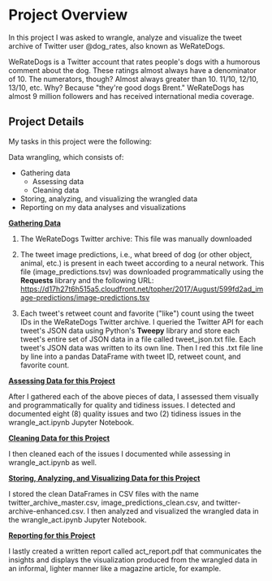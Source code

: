 # Project Overview

In this project I was asked to wrangle, analyze and visualize the tweet archive of Twitter user @dog_rates, also known as WeRateDogs.

WeRateDogs is a Twitter account that rates people's dogs with a humorous comment about the dog. These ratings almost always have a denominator of 10. The numerators, though? Almost always greater than 10. 11/10, 12/10, 13/10, etc. Why? Because "they're good dogs Brent." WeRateDogs has almost 9 million followers and has received international media coverage.

## Project Details
My tasks in this project were the following:

Data wrangling, which consists of:
- Gathering data 
  - Assessing data
  - Cleaning data
- Storing, analyzing, and visualizing the wrangled data
- Reporting on my data analyses and visualizations

<ins>**Gathering Data**</ins>

1. The WeRateDogs Twitter archive: This file was manually downloaded

2. The tweet image predictions, i.e., what breed of dog (or other object, animal, etc.) is present in each tweet according to a neural network. This file (image_predictions.tsv) was downloaded programmatically using the **Requests** library and the following URL: https://d17h27t6h515a5.cloudfront.net/topher/2017/August/599fd2ad_image-predictions/image-predictions.tsv

3. Each tweet's retweet count and favorite ("like") count using the tweet IDs in the WeRateDogs Twitter archive. I queried the Twitter API for each tweet's JSON data using Python's **Tweepy** library and store each tweet's entire set of JSON data in a file called tweet_json.txt file. Each tweet's JSON data was written to its own line. Then I red this .txt file line by line into a pandas DataFrame with tweet ID, retweet count, and favorite count.


<ins>**Assessing Data for this Project**</ins>

After I gathered each of the above pieces of data, I assessed them visually and programmatically for quality and tidiness issues. I detected and documented eight (8) quality issues and two (2) tidiness issues in the wrangle_act.ipynb Jupyter Notebook. 


<ins>**Cleaning Data for this Project**</ins>

I then cleaned each of the issues I documented while assessing in wrangle_act.ipynb as well.


<ins>**Storing, Analyzing, and Visualizing Data for this Project**</ins>

I stored the clean DataFrames in CSV files with the name twitter_archive_master.csv, image_predictions_clean.csv, and twitter-archive-enhanced.csv.
I then analyzed and visualized the wrangled data in the wrangle_act.ipynb Jupyter Notebook.

<ins>**Reporting for this Project**</ins>

I lastly created a written report called act_report.pdf that communicates the insights and displays the visualization produced from the wrangled data in an informal, lighter manner like a magazine article, for example.
